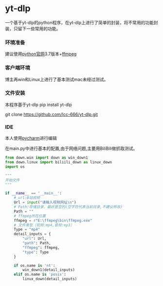 # yt-dlp
一个基于yt-dlp的python程序，在yt-dlp上进行了简单的封装，将不常用的功能封装，只留下一些常用的功能。

### 环境准备
建议使用[python官网](https://www.python.org/)3.7版本+[ffmpeg](https://ffmpeg.org/)

### 客户端环境
博主再win和Linux上进行了基本测试mac未经过测试。

###  文件安装
本程序基于yt-dlp
pip install yt-dlp

git clone https://github.com/lcc-666/yt-dlp.git

### IDE
本人使用[pycharm](https://www.jetbrains.com/pycharm/)进行编辑

在main.py中进行基本的配置,由于网络问题,主要用BiliBili做抓取测试。

```python
from down.win import down as win_down1
from down.linux import biliili_down as linux_down
import os

"""
开始文件
"""

if __name__ == '__main__':
    # url:B站视频
    Url = input("请输入视频网址\n")
    # Path:存储目录，最好是空的(空字符代表当前目录,不建议修改)
    Path = ""
    # ffmpeg所在位置
    ffmpeg = r"E:\ffmpeg\bin\ffmpeg.exe"
    # 文件类型（视频:mp4,音频:mp3）
    Type = "mp4"
    detail_inputs = {
        "url": Url,
        "path": Path,
        "ffmpeg": ffmpeg,
        "type": Type
    }

    if os.name is 'nt':
        win_down1(detail_inputs)
    elif os.name is 'posix':
        linux_down(detail_inputs)
```
